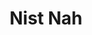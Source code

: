 ---
artist: 'Will Guthrie'
title: 'Nist Nah'
apple_link: 'https://www.dropbox.com/s/u5khzxpqbgm6lev/WillGuthrie.zip?dl=1'
link: 'https://www.dropbox.com/s/u5khzxpqbgm6lev/WillGuthrie.zip?dl=1'
content: ""
new_image: ../assets/FFWD/WillGuthrie.jpg
published_date: '2020-03-28T02:26:38.000Z'
---